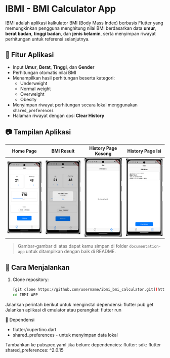 # IBMI - BMI Calculator App

IBMI adalah aplikasi kalkulator BMI (Body Mass Index) berbasis Flutter yang memungkinkan pengguna menghitung nilai BMI berdasarkan data **umur**, **berat badan**, **tinggi badan**, dan **jenis kelamin**, serta menyimpan riwayat perhitungan untuk referensi selanjutnya.

## 📱 Fitur Aplikasi

- Input **Umur**, **Berat**, **Tinggi**, dan **Gender**
- Perhitungan otomatis nilai BMI
- Menampilkan hasil perhitungan beserta kategori: 
  - Underweight
  - Normal weight
  - Overweight
  - Obesity
- Menyimpan riwayat perhitungan secara lokal menggunakan `shared_preferences`
- Halaman riwayat dengan opsi **Clear History**

## 📷 Tampilan Aplikasi

| Home Page | BMI Result | History Page Kosong | History Page Isi |
|-----------|------------|----------------------|------------------|
| ![main_page](documentation-app/main_page.png) | ![popup](documentation-app/popup_message.png) | ![empty](documentation-app/history_empty.png) | ![filled](documentation-app/history_filled.png) |

> Gambar-gambar di atas dapat kamu simpan di folder `documentation-app` untuk ditampilkan dengan baik di README.



## 🧪 Cara Menjalankan

1. Clone repository:

   ```bash
   [git clone https://github.com/username/ibmi_bmi_calculator.git](https://github.com/DzikriNWP/IBMI-APP.git)
   cd IBMI-APP
   
Jalankan perintah berikut untuk menginstal dependensi:
flutter pub get
Jalankan aplikasi di emulator atau perangkat:
flutter run

🧰 Dependensi
- flutter/cupertino.dart
- shared_preferences - untuk menyimpan data lokal

Tambahkan ke pubspec.yaml jika belum:
dependencies:
  flutter:
    sdk: flutter
  shared_preferences: ^2.0.15
